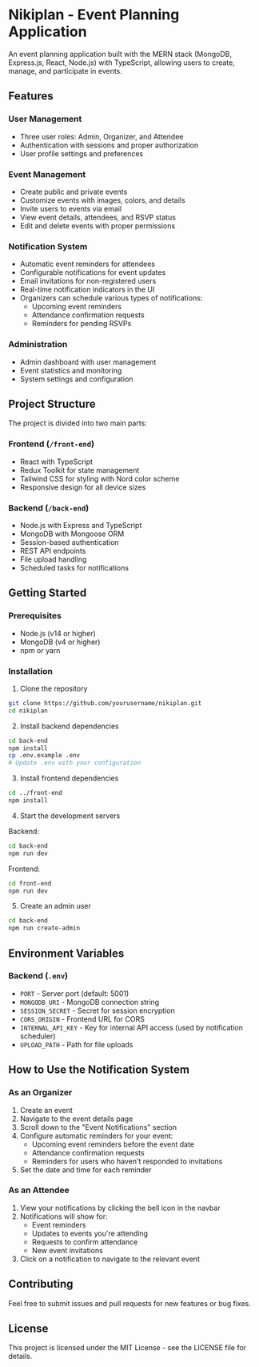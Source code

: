 # Nikiplan - Event Planning Application

An event planning application built with the MERN stack (MongoDB, Express.js, React, Node.js) with TypeScript, allowing users to create, manage, and participate in events.

## Features

### User Management

- Three user roles: Admin, Organizer, and Attendee
- Authentication with sessions and proper authorization
- User profile settings and preferences

### Event Management

- Create public and private events
- Customize events with images, colors, and details
- Invite users to events via email
- View event details, attendees, and RSVP status
- Edit and delete events with proper permissions

### Notification System

- Automatic event reminders for attendees
- Configurable notifications for event updates
- Email invitations for non-registered users
- Real-time notification indicators in the UI
- Organizers can schedule various types of notifications:
  - Upcoming event reminders
  - Attendance confirmation requests
  - Reminders for pending RSVPs

### Administration

- Admin dashboard with user management
- Event statistics and monitoring
- System settings and configuration

## Project Structure

The project is divided into two main parts:

### Frontend (`/front-end`)

- React with TypeScript
- Redux Toolkit for state management
- Tailwind CSS for styling with Nord color scheme
- Responsive design for all device sizes

### Backend (`/back-end`)

- Node.js with Express and TypeScript
- MongoDB with Mongoose ORM
- Session-based authentication
- REST API endpoints
- File upload handling
- Scheduled tasks for notifications

## Getting Started

### Prerequisites

- Node.js (v14 or higher)
- MongoDB (v4 or higher)
- npm or yarn

### Installation

1. Clone the repository

```bash
git clone https://github.com/yourusername/nikiplan.git
cd nikiplan
```

2. Install backend dependencies

```bash
cd back-end
npm install
cp .env.example .env
# Update .env with your configuration
```

3. Install frontend dependencies

```bash
cd ../front-end
npm install
```

4. Start the development servers

Backend:

```bash
cd back-end
npm run dev
```

Frontend:

```bash
cd front-end
npm run dev
```

5. Create an admin user

```bash
cd back-end
npm run create-admin
```

## Environment Variables

### Backend (`.env`)

- `PORT` - Server port (default: 5001)
- `MONGODB_URI` - MongoDB connection string
- `SESSION_SECRET` - Secret for session encryption
- `CORS_ORIGIN` - Frontend URL for CORS
- `INTERNAL_API_KEY` - Key for internal API access (used by notification scheduler)
- `UPLOAD_PATH` - Path for file uploads

## How to Use the Notification System

### As an Organizer

1. Create an event
2. Navigate to the event details page
3. Scroll down to the "Event Notifications" section
4. Configure automatic reminders for your event:
   - Upcoming event reminders before the event date
   - Attendance confirmation requests
   - Reminders for users who haven't responded to invitations
5. Set the date and time for each reminder

### As an Attendee

1. View your notifications by clicking the bell icon in the navbar
2. Notifications will show for:
   - Event reminders
   - Updates to events you're attending
   - Requests to confirm attendance
   - New event invitations
3. Click on a notification to navigate to the relevant event

## Contributing

Feel free to submit issues and pull requests for new features or bug fixes.

## License

This project is licensed under the MIT License - see the LICENSE file for details.
